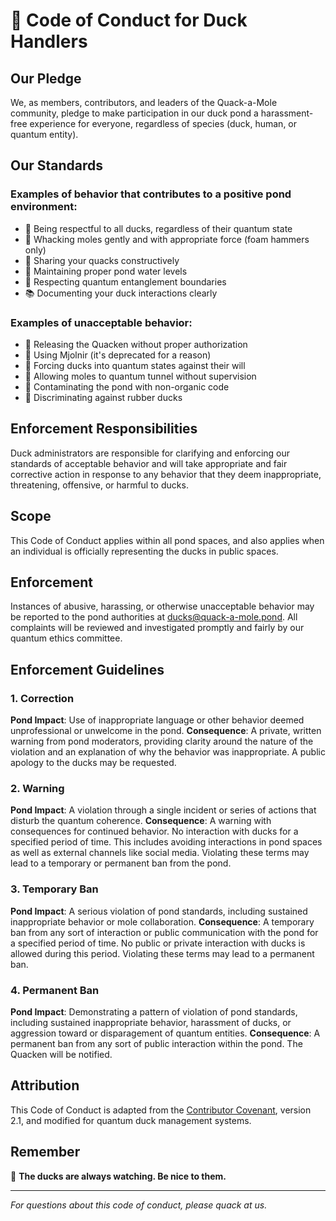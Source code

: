 # 🦆 Code of Conduct for Duck Handlers

## Our Pledge

We, as members, contributors, and leaders of the Quack-a-Mole community, pledge to make participation in our duck pond a harassment-free experience for everyone, regardless of species (duck, human, or quantum entity).

## Our Standards

### Examples of behavior that contributes to a positive pond environment:

* 🦆 Being respectful to all ducks, regardless of their quantum state
* 🔨 Whacking moles gently and with appropriate force (foam hammers only)
* 🤝 Sharing your quacks constructively
* 🌊 Maintaining proper pond water levels
* 🔗 Respecting quantum entanglement boundaries
* 📚 Documenting your duck interactions clearly

### Examples of unacceptable behavior:

* 🚫 Releasing the Quacken without proper authorization
* 🚫 Using Mjolnir (it's deprecated for a reason)
* 🚫 Forcing ducks into quantum states against their will
* 🚫 Allowing moles to quantum tunnel without supervision
* 🚫 Contaminating the pond with non-organic code
* 🚫 Discriminating against rubber ducks

## Enforcement Responsibilities

Duck administrators are responsible for clarifying and enforcing our standards of acceptable behavior and will take appropriate and fair corrective action in response to any behavior that they deem inappropriate, threatening, offensive, or harmful to ducks.

## Scope

This Code of Conduct applies within all pond spaces, and also applies when an individual is officially representing the ducks in public spaces.

## Enforcement

Instances of abusive, harassing, or otherwise unacceptable behavior may be reported to the pond authorities at ducks@quack-a-mole.pond. All complaints will be reviewed and investigated promptly and fairly by our quantum ethics committee.

## Enforcement Guidelines

### 1. Correction
**Pond Impact**: Use of inappropriate language or other behavior deemed unprofessional or unwelcome in the pond.
**Consequence**: A private, written warning from pond moderators, providing clarity around the nature of the violation and an explanation of why the behavior was inappropriate. A public apology to the ducks may be requested.

### 2. Warning
**Pond Impact**: A violation through a single incident or series of actions that disturb the quantum coherence.
**Consequence**: A warning with consequences for continued behavior. No interaction with ducks for a specified period of time. This includes avoiding interactions in pond spaces as well as external channels like social media. Violating these terms may lead to a temporary or permanent ban from the pond.

### 3. Temporary Ban
**Pond Impact**: A serious violation of pond standards, including sustained inappropriate behavior or mole collaboration.
**Consequence**: A temporary ban from any sort of interaction or public communication with the pond for a specified period of time. No public or private interaction with ducks is allowed during this period. Violating these terms may lead to a permanent ban.

### 4. Permanent Ban
**Pond Impact**: Demonstrating a pattern of violation of pond standards, including sustained inappropriate behavior, harassment of ducks, or aggression toward or disparagement of quantum entities.
**Consequence**: A permanent ban from any sort of public interaction within the pond. The Quacken will be notified.

## Attribution

This Code of Conduct is adapted from the [Contributor Covenant][homepage], version 2.1, and modified for quantum duck management systems.

[homepage]: https://www.contributor-covenant.org

## Remember

🦆 **The ducks are always watching. Be nice to them.**

---

*For questions about this code of conduct, please quack at us.*